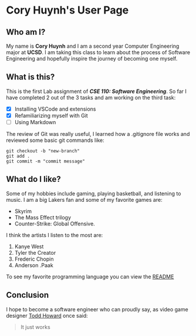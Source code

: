 # Cory Huynh's User Page
## Who am I?
My name is **Cory Huynh** and I am a second year Computer Engineering major at **UCSD**. I am taking this class to learn about the process of Software Engineering and hopefully inspire the journey of becoming one myself. 
## What is this?
This is the first Lab assignment of ***CSE 110: Software Engineering***. So far I have completed 2 out of the 3 tasks and am working on the third task:
- [x] Installing VSCode and extensions
- [x] Refamiliarizing myself with Git
- [ ] Using Markdown
  
The review of Git was really useful, I learned how a .gitignore file works and reviewed some basic git commands like: 
```
git checkout -b "new-branch"
git add .
git commit -m "commit message"
```

## What do I like?
Some of my hobbies include gaming, playing basketball, and listening to music. I am a big Lakers fan and some of my favorite games are: 
- Skyrim
- The Mass Effect trilogy
- Counter-Strike: Global Offensive.
  
I think the artists I listen to the most are:
1. Kanye West
2. Tyler the Creator
3. Frederic Chopin
4. Anderson .Paak
   
To see my favorite programming language you can view the [README](README.md)

## Conclusion
I hope to become a software engineer who can proudly say, as video game designer [Todd Howard](https://en.wikipedia.org/wiki/Todd_Howard) once said:

> It just works